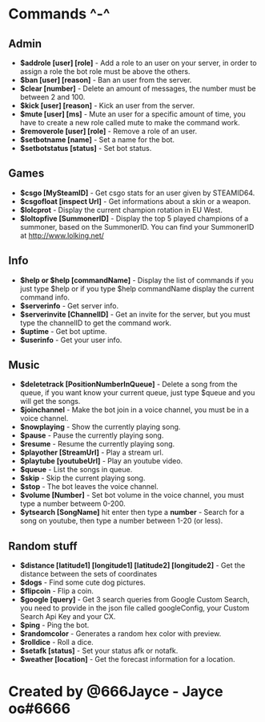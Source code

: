 # Commands ^-^

## Admin

* **$addrole [user] [role]** - Add a role to an user on your server, in order to assign a role the bot role must be above the others.
* **$ban [user] [reason]** - Ban an user from the server.
* **$clear [number]** - Delete an amount of messages, the number must be between 2 and 100.
* **$kick [user] [reason]** - Kick an user from the server.
* **$mute [user] [ms]** - Mute an user for a specific amount of time, you have to create a new role called mute to make the command work.
* **$removerole [user] [role]** - Remove a role of an user.
* **$setbotname [name]** - Set a name for the bot.
* **$setbotstatus [status]** - Set bot status.

## Games

* **$csgo [MySteamID]** - Get csgo stats for an user given by STEAMID64.
* **$csgofloat [inspect Url]** - Get informations about a skin or a weapon.
* **$lolcprot** - Display the current champion rotation in EU West.
* **$loltopfive [SummonerID]** - Display the top 5 played champions of a summoner, based on the SummonerID. You can find your SummonerID at http://www.lolking.net/

## Info

* **$help or $help [commandName]** - Display the list of commands if you just type $help or if you type $help commandName display the current command info.
* **$serverinfo** - Get server info.
* **$serverinvite [ChannelID]** - Get an invite for the server, but you must type the channelID to get the command work.
* **$uptime** - Get bot uptime.
* **$userinfo** - Get your user info.

## Music

* **$deletetrack [PositionNumberInQueue]** - Delete a song from the queue, if you want know your current queue, just type $queue and you will get the songs.
* **$joinchannel** - Make the bot join in a voice channel, you must be in a voice channel.
* **$nowplaying** - Show the currently playing song.
* **$pause** - Pause the currently playing song.
* **$resume** - Resume the currently playing song.
* **$playother [StreamUrl]** - Play a stream url.
* **$playtube [youtubeUrl]** - Play an youtube video.
* **$queue** - List the songs in queue.
* **$skip** - Skip the current playing song.
* **$stop** - The bot leaves the voice channel.
* **$volume [Number]** - Set bot volume in the voice channel, you must type a number betweem 0-200.
* **$ytsearch [SongName]** hit enter then type a **number** - Search for a song on youtube, then type a number between 1-20 (or less).

## Random stuff

* **$distance [latitude1] [longitude1] [latitude2] [longitude2]** - Get the distance between the sets of coordinates
* **$dogs** - Find some cute dog pictures.
* **$flipcoin** - Flip a coin.
* **$google [query]** - Get 3 search queries from Google Custom Search, you need to provide in the json file called googleConfig, your Custom Search Api Key and your CX.
* **$ping** - Ping the bot.
* **$randomcolor** - Generates a random hex color with preview.
* **$rolldice** - Roll a dice.
* **$setafk [status]** - Set your status afk or notafk.
* **$weather [location]** - Get the forecast information for a location.

# Created by @666Jayce - Jayce oɢ#6666
